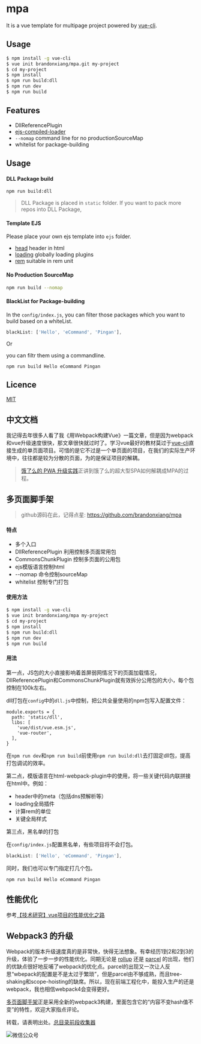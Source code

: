# mpa

It is a vue template for multipage project powered by [vue-cli](https://github.com/vuejs/vue-cli).

## Usage

``` bash
$ npm install -g vue-cli
$ vue init brandonxiang/mpa.git my-project
$ cd my-project
$ npm install
$ npm run build:dll
$ npm run dev
$ npm run build
```

## Features

- DllReferencePlugin
- [ejs-compiled-loader](https://github.com/bazilio91/ejs-compiled-loader)
- `--nomap` command line for no productionSourceMap
- whitelist for package-building

## Usage

#### DLL Package build

```bash
npm run build:dll
```
> DLL Package is placed in `static` folder. If you want to pack more repos into DLL Package, 

#### Template EJS

Please place your own ejs template into `ejs` folder.

- [head](template/src/ejs/head.ejs) header in html
- [loading](template/src/ejs/loading.ejs) globally loading plugins  
- [rem](template/src/ejs/rem.ejs) suitable in rem unit


#### No Production SourceMap

```bash
npm run build --nomap
```

#### BlackList for Package-building

In the `config/index.js`, you can filter those packages which you want to build based on a whiteList.

```javascript
blackList: ['Hello', 'eCommand', 'Pingan'],
```

Or

you can filtr them using a commandline.

```
npm run build Hello eCommand Pingan
```

## Licence

[MIT](LICENSE)

## 中文文档

我记得去年很多人看了我《用Webpack构建Vue》一篇文章，但是因为webpack和vue升级速度很快，那文章很快就过时了。学习vue最好的教材莫过于[vue-cli](https://github.com/vuejs/vue-cli)直接生成的单页面项目。可惜的是它不过是一个单页面的项目，在我们的实际生产环境中，往往都是较为分散的页面，为的是保证项目的解耦。

> [饿了么的 PWA 升级实践](https://huangxuan.me/2017/07/12/upgrading-eleme-to-pwa/)正讲到饿了么的超大型SPA如何解耦成MPA的过程。

## 多页面脚手架

> github源码在此，记得点星: 
https://github.com/brandonxiang/mpa

#### 特点

- 多个入口
- DllReferencePlugin 利用控制多页面常用包
- CommonsChunkPlugin 控制多页面的公用包
- ejs模版语言控制html
- --nomap 命令控制sourceMap
- whitelist 控制专门打包

#### 使用方法

```bash
$ npm install -g vue-cli
$ vue init brandonxiang/mpa my-project
$ cd my-project
$ npm install
$ npm run build:dll
$ npm run dev
$ npm run build
```

#### 用法

第一点，JS包的大小直接影响着首屏弱网情况下的页面加载情况，DllReferencePlugin和CommonsChunkPlugin就有效拆分公用包的大小，每个包控制在100k左右。

dll打包在`config`中的`dll.js`中控制，把公共全量使用的npm包写入配置文件：

```
module.exports = {
  path: 'static/dll',
  libs: [
    'vue/dist/vue.esm.js',
    'vue-router',
  ],
}
```

在`npm run dev`和`npm run build`前使用`npm run build:dll`去打固定dll包，提高打包调试的效率。

第二点，模版语言在html-webpack-plugin中的使用，将一些关键代码内联拼接在html中。例如：

- header中的meta（包括dns预解析等）
- loading全局插件
- 计算rem的单位
- 关键全局样式

第三点，黑名单的打包

在`config/index.js`配置黑名单，有些项目将不会打包。

```javascript
blackList: ['Hello', 'eCommand', 'Pingan'],
```

同时，我们也可以专门指定打几个包。

```
npm run build Hello eCommand Pingan
```

## 性能优化

参考[【技术研究】vue项目的性能优化之路](https://www.jianshu.com/p/40b04701c571)

## Webpack3 的升级

Webpack的版本升级速度真的是非常快，快得无法想象。有幸经历1到2和2到3的升级，体验了一步一步的性能优化。同期无论是 [rollup]() 还是 [parcel]() 的出现，他们的优缺点很好地反哺了webpack的优化点。parcel的出现又一次让人反思“wbepack的配置是不是太过于繁琐”，但是parcel由不够成熟，而且tree-shaking和scope-hoisting的缺席。所以，现在前端工程化中，能投入生产的还是webpack，我也相信webpack4会变得更好。

[多页面脚手架](https://github.com/brandonxiang/mpa)正是采用全新的webpack3构建，里面包含它的“内容不变hash值不变”的特性，欢迎大家指点评论。

转载，请表明出处。[总目录前段收集器](http://www.jianshu.com/p/c1e3b96c1293)

![微信公众号](http://upload-images.jianshu.io/upload_images/685800-b90086f21952919c.jpg?imageMogr2/auto-orient/strip%7CimageView2/2/w/1240)










